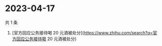 # 2023-04-17

共 1 条

<!-- BEGIN -->
<!-- 最后更新时间 Mon Apr 17 2023 05:07:14 GMT+0800 (China Standard Time) -->

1. [官方回应公务接待喝 20
   元酒被处分](https://www.zhihu.com/search?q=官方回应公务接待喝 20 元酒被处分)

<!-- END -->
